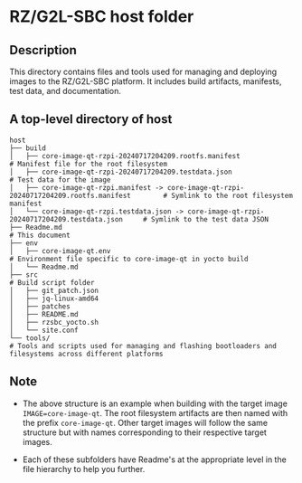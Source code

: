 # RZ/G2L-SBC host folder

## Description

This directory contains files and tools used for managing and deploying images to the RZ/G2L-SBC platform. It includes build artifacts, manifests, test data, and documentation.

## A top-level directory of host

```
host
├── build
│   ├── core-image-qt-rzpi-20240717204209.rootfs.manifest                                       # Manifest file for the root filesystem
│   ├── core-image-qt-rzpi-20240717204209.testdata.json                                         # Test data for the image
│   ├── core-image-qt-rzpi.manifest -> core-image-qt-rzpi-20240717204209.rootfs.manifest        # Symlink to the root filesystem manifest
│   └── core-image-qt-rzpi.testdata.json -> core-image-qt-rzpi-20240717204209.testdata.json     # Symlink to the test data JSON
├── Readme.md                                                                                   # This document
├── env                             
│   ├── core-image-qt.env                                                                       # Environment file specific to core-image-qt in yocto build
│   └── Readme.md
├── src                                                                                         # Build script folder
│   ├── git_patch.json
│   ├── jq-linux-amd64
│   ├── patches
│   ├── README.md
│   ├── rzsbc_yocto.sh
│   └── site.conf
└── tools/                                                                                      # Tools and scripts used for managing and flashing bootloaders and filesystems across different platforms
```

## Note

- The above structure is an example when building with the target image `IMAGE=core-image-qt`. The root filesystem artifacts are then named with the prefix `core-image-qt`. Other target images will follow the same structure but with names corresponding to their respective target images.

- Each of these subfolders have Readme's at the appropriate level in the file hierarchy to help you further.
